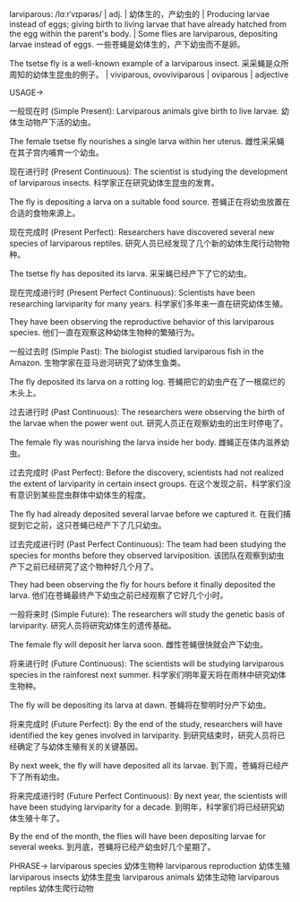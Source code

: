 larviparous: /lɑːrˈvɪpərəs/ | adj. | 幼体生的，产幼虫的 | Producing larvae instead of eggs; giving birth to living larvae that have already hatched from the egg within the parent's body. |  Some flies are larviparous, depositing larvae instead of eggs.  一些苍蝇是幼体生的，产下幼虫而不是卵。

The tsetse fly is a well-known example of a larviparous insect. 采采蝇是众所周知的幼体生昆虫的例子。 |  viviparous, ovoviviparous | oviparous | adjective


USAGE->

一般现在时 (Simple Present):
Larviparous animals give birth to live larvae. 幼体生动物产下活的幼虫。

The female tsetse fly nourishes a single larva within her uterus. 雌性采采蝇在其子宫内哺育一个幼虫。


现在进行时 (Present Continuous):
The scientist is studying the development of larviparous insects.  科学家正在研究幼体生昆虫的发育。

The fly is depositing a larva on a suitable food source.  苍蝇正在将幼虫放置在合适的食物来源上。


现在完成时 (Present Perfect):
Researchers have discovered several new species of larviparous reptiles. 研究人员已经发现了几个新的幼体生爬行动物物种。

The tsetse fly has deposited its larva. 采采蝇已经产下了它的幼虫。


现在完成进行时 (Present Perfect Continuous):
Scientists have been researching larviparity for many years. 科学家们多年来一直在研究幼体生殖。

They have been observing the reproductive behavior of this larviparous species. 他们一直在观察这种幼体生物种的繁殖行为。


一般过去时 (Simple Past):
The biologist studied larviparous fish in the Amazon.  生物学家在亚马逊河研究了幼体生鱼类。

The fly deposited its larva on a rotting log.  苍蝇把它的幼虫产在了一根腐烂的木头上。


过去进行时 (Past Continuous):
The researchers were observing the birth of the larvae when the power went out.  研究人员正在观察幼虫的出生时停电了。

The female fly was nourishing the larva inside her body. 雌蝇正在体内滋养幼虫。


过去完成时 (Past Perfect):
Before the discovery, scientists had not realized the extent of larviparity in certain insect groups.  在这个发现之前，科学家们没有意识到某些昆虫群体中幼体生的程度。

The fly had already deposited several larvae before we captured it. 在我们捕捉到它之前，这只苍蝇已经产下了几只幼虫。


过去完成进行时 (Past Perfect Continuous):
The team had been studying the species for months before they observed larviposition.  该团队在观察到幼虫产下之前已经研究了这个物种好几个月了。

They had been observing the fly for hours before it finally deposited the larva. 他们在苍蝇最终产下幼虫之前已经观察了它好几个小时。


一般将来时 (Simple Future):
The researchers will study the genetic basis of larviparity. 研究人员将研究幼体生的遗传基础。

The female fly will deposit her larva soon. 雌性苍蝇很快就会产下幼虫。


将来进行时 (Future Continuous):
The scientists will be studying larviparous species in the rainforest next summer. 科学家们明年夏天将在雨林中研究幼体生物种。

The fly will be depositing its larva at dawn. 苍蝇将在黎明时分产下幼虫。


将来完成时 (Future Perfect):
By the end of the study, researchers will have identified the key genes involved in larviparity. 到研究结束时，研究人员将已经确定了与幼体生殖有关的关键基因。

By next week, the fly will have deposited all its larvae. 到下周，苍蝇将已经产下了所有幼虫。


将来完成进行时 (Future Perfect Continuous):
By next year, the scientists will have been studying larviparity for a decade.  到明年，科学家们将已经研究幼体生殖十年了。

By the end of the month, the flies will have been depositing larvae for several weeks. 到月底，苍蝇将已经产幼虫好几个星期了。


PHRASE->
larviparous species 幼体生物种
larviparous reproduction 幼体生殖
larviparous insects 幼体生昆虫
larviparous animals 幼体生动物
larviparous reptiles 幼体生爬行动物
